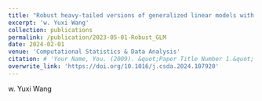 ```yaml
---
title: "Robust heavy-tailed versions of generalized linear models with applications in actuarial science"
excerpt: 'w. Yuxi Wang'
collection: publications
permalink: /publication/2023-05-01-Robust_GLM
date: 2024-02-01
venue: 'Computational Statistics & Data Analysis'
citation: # 'Your Name, You. (2009). &quot;Paper Title Number 1.&quot; <i>Journal 1</i>. 1(1).'
overwrite_link: 'https://doi.org/10.1016/j.csda.2024.107920'
---
```

w. Yuxi Wang